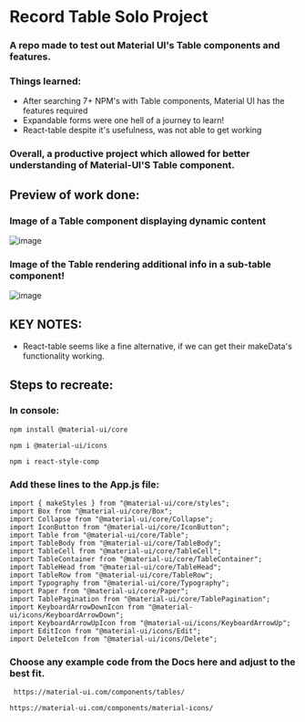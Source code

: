 
# Record Table Solo Project 
### A repo made to test out Material UI's Table components and features.

### Things learned:
* After searching 7+ NPM's with Table components, Material UI has the features required
* Expandable forms were one hell of a journey to learn!
* React-table despite it's usefulness, was not able to get working


### Overall, a productive project which allowed for better understanding of Material-UI'S Table component.

## Preview of work done:
### Image of a Table component displaying dynamic content
![image](https://user-images.githubusercontent.com/52723004/94143214-853c4080-fe3d-11ea-806d-e34654cf86e9.png)

### Image of the Table rendering additional info in a sub-table component!
![image](https://user-images.githubusercontent.com/52723004/94143287-9c7b2e00-fe3d-11ea-9a2c-0573050d32b8.png)

## KEY NOTES: 
* React-table seems like a fine alternative, if we can get their makeData's functionality working.

## Steps to recreate:

### In console:
`
npm install @material-ui/core
`

`
npm i @material-ui/icons
`

`
npm i react-style-comp
`

### Add these lines to the App.js file:
```
import { makeStyles } from "@material-ui/core/styles";
import Box from "@material-ui/core/Box";
import Collapse from "@material-ui/core/Collapse";
import IconButton from "@material-ui/core/IconButton";
import Table from "@material-ui/core/Table";
import TableBody from "@material-ui/core/TableBody";
import TableCell from "@material-ui/core/TableCell";
import TableContainer from "@material-ui/core/TableContainer";
import TableHead from "@material-ui/core/TableHead";
import TableRow from "@material-ui/core/TableRow";
import Typography from "@material-ui/core/Typography";
import Paper from "@material-ui/core/Paper";
import TablePagination from "@material-ui/core/TablePagination";
import KeyboardArrowDownIcon from "@material-ui/icons/KeyboardArrowDown";
import KeyboardArrowUpIcon from "@material-ui/icons/KeyboardArrowUp";
import EditIcon from "@material-ui/icons/Edit";
import DeleteIcon from "@material-ui/icons/Delete";
```

### Choose any example code from the Docs here and adjust to the best fit.
`
https://material-ui.com/components/tables/`

`
https://material-ui.com/components/material-icons/
`
